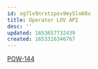 ```yaml
---
id: xg7lv9nrxtzpov9my5lo60x
title: Operator LOV API
desc: ''
updated: 1653657732439
created: 1653316346767
---
```


[POW-144](https://sherwin-williams.atlassian.net/jira/software/c/projects/POW/boards/5849?view=detail&selectedIssue=POW-144)